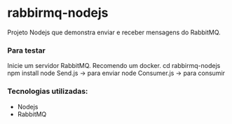 # rabbirmq-nodejs

Projeto Nodejs que demonstra enviar e receber mensagens do RabbitMQ.

### Para testar
Inicie um servidor RabbitMQ. Recomendo um docker.
cd rabbirmq-nodejs
npm install
node Send.js -> para enviar
node Consumer.js -> para consumir


### Tecnologias utilizadas:
* Nodejs
* RabbitMQ


